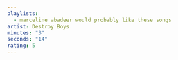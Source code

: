 ```yaml
---
playlists:
  - marceline abadeer would probably like these songs
artist: Destroy Boys
minutes: "3"
seconds: "14"
rating: 5
---
```

